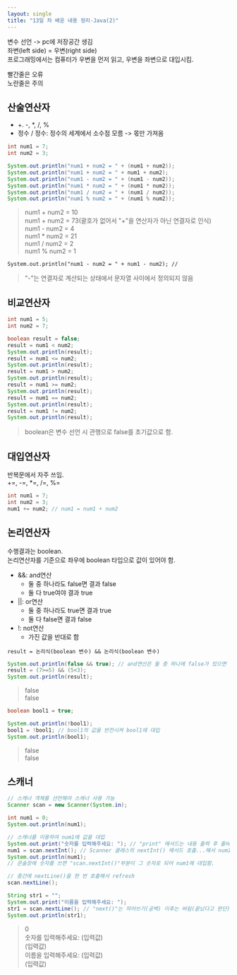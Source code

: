 ```yaml
---
layout: single
title: "13일 차 배운 내용 정리-Java(2)"
---
```


변수 선언 -> pc에 저장공간 생김\
좌변(left side) = 우변(right side)\
프로그래밍에서는 컴퓨터가 우변을 먼저 읽고, 우변을 좌변으로 대입시킴.

빨간줄은 오류\
노란줄은 주의

## 산술연산자

- +. -, *, /, %
- 정수 / 정수: 정수의 세계에서 소수점 모름 -> 몫만 가져옴

```java
int num1 = 7;
int num2 = 3;

System.out.println("num1 + num2 = " + (num1 + num2));
System.out.println("num1 + num2 = " + num1 + num2);
System.out.println("num1 - num2 = " + (num1 - num2));
System.out.println("num1 * num2 = " + (num1 * num2));
System.out.println("num1 / num2 = " + (num1 / num2));
System.out.println("num1 % num2 = " + (num1 % num2));
```

>num1 + num2 = 10\
num1 + num2 = 73(괄호가 없어서 "+"을 연산자가 아닌 연결자로 인식)\
num1 - num2 = 4\
num1 * num2 = 21\
num1 / num2 = 2\
num1 % num2 = 1

```
System.out.println("num1 - num2 = " + num1 - num2); //
```

>"-"는 연결자로 계산되는 상태에서 문자열 사이에서 정의되지 않음

## 비교연산자

```java
int num1 = 5;
int num2 = 7;

boolean result = false;
result = num1 < num2;
System.out.println(result);
result = num1 <= num2;
System.out.println(result);
result = num1 > num2;
System.out.println(result);
result = num1 >= num2;
System.out.println(result);
result = num1 == num2;
System.out.println(result);
result = num1 != num2;
System.out.println(result);
```

>boolean은 변수 선언 시 관행으로 false를 초기값으로 함.

## 대입연산자

반복문에서 자주 쓰임.\
+=, -=, *=, /=, %=

```java
int num1 = 7;
int num2 = 3;
num1 += num2; // num1 = num1 + num2
```

## 논리연산자

수행결과는 boolean.\
논리연산자를 기준으로 좌우에 boolean 타입으로 값이 있어야 함.

- &&: and연산
  - 둘 중 하나라도 false면 결과 false
  - 둘 다 true여야 결과 true
- ||: or연산
  - 둘 중 하나라도 true면 결과 true
  - 둘 다 false면 결과 false
- !: not연산
  - 가진 값을 반대로 함

`result = 논리식(boolean 변수) && 논리식(boolean 변수)`

```java
System.out.println(false && true); // and연산은 둘 중 하나에 false가 있으면 무조건 false이므로 뒤는 볼 것도 없다. dead code
result = (7>=5) && (5<3);
System.out.println(result);
```

>false\
>false

```java
boolean bool1 = true;

System.out.println(!bool1);
bool1 = !bool1; // bool1의 값을 반전시켜 bool1에 대입
System.out.println(bool1);
```

>false\
>false

## 스캐너

```java
// 스캐너 객체를 선언해야 스캐너 사용 가능
Scanner scan = new Scanner(System.in);

int num1 = 0;
System.out.println(num1);

// 스캐너를 이용하여 num1에 값을 대입
System.out.print("숫자를 입력해주세요: "); // "print" 메서드는 내용 출력 후 줄바꿈을 안함
num1 = scan.nextInt(); // Scanner 클래스의 nextInt() 메서드 호출...해서 num1에 담겠다.
System.out.println(num1);
// 콘솔창에 숫자를 쓰면 "scan.nextInt()"부분이 그 숫자로 되어 num1에 대입함.

// 중간에 nextLine()을 한 번 호출해서 refresh
scan.nextLine();

String str1 = "";
System.out.print("이름을 입력해주세요: ");
str1 = scan.nextLine(); // "next()"는 띄어쓰기(공백) 이후는 버림(끝났다고 판단). 그래서 "nextLine()" 사용
System.out.println(str1);
```

>0\
>숫자를 입력해주세요: (입력값)\
>(입력값)\
>이름을 입력해주세요: (입력값)\
>(입력값)
